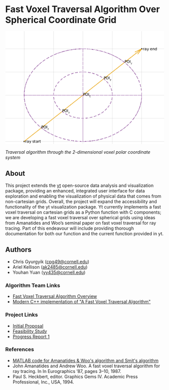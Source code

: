 # Fast Voxel Traversal Algorithm Over Spherical Coordinate Grid
![Example ray tracing in polar coordinates](images/polar_coordinate_example.png)

_Traversal algorithm through the 2-dimensional voxel polar coordinate system_

## About
This project extends the [yt](https://yt-project.org/) open-source data analysis and visualization package, providing an enhanced, integrated user interface for data exploration and enabling the visualization of physical data that comes from non-cartesian grids. Overall, the project will expand the accessibility and functionality of the yt visualization package. Yt currently implements a fast voxel traversal on cartesian grids as a Python function with C components; we are developing a fast voxel traversal over spherical grids using ideas from Amanatides and Woo’s seminal paper on fast voxel traversal for ray tracing. Part of this endeavour will include providing thorough documentation for both our function and the current function provided in yt. 

## Authors
- Chris Gyurgyik (cpg49@cornell.edu)
- Ariel Kellison (ak2485@cornell.edu)
- Youhan Yuan (yy435@cornell.edu)

### Algorithm Team Links
- [Fast Voxel Traversal Algorithm Overview](https://docs.google.com/document/d/1QvWw81A0T5vcMAt1WElDeSdBmsw0KJvJdYNr7XfRHfw/edit)
- [Modern C++ implementation of "A Fast Voxel Traversal Algorithm"](https://github.com/cgyurgyik/fast-voxel-traversal-algorithm)

### Project Links
- [Initial Proposal](https://hackmd.io/VRyhXnAFQyaCytWCdKe_1Q)
- [Feasibility Study](https://docs.google.com/document/d/1MbGmy5cSSesI0oUCWHxpiwcHEw6kqd79AV1XZW-rEZo/edit)
- [Progress Report 1](https://docs.google.com/document/d/1ixD7XNu39kwwXhvQooMNb79x18-GsyMPLodzvwC3X-E/edit?ts=5e5d6f45#)

### References
- [MATLAB code for Amanatides & Woo's algorithm and Smit's algorithm](https://www.mathworks.com/matlabcentral/fileexchange/26852-a-fast-voxel-traversal-algorithm-for-ray-tracing)
- John Amanatides and Andrew Woo. A fast voxel traversal algorithm for ray tracing. In In Eurographics ’87, pages 3–10, 1987.
- Paul S. Heckbert, editor. Graphics Gems IV.  Academic Press Professional, Inc., USA, 1994.
